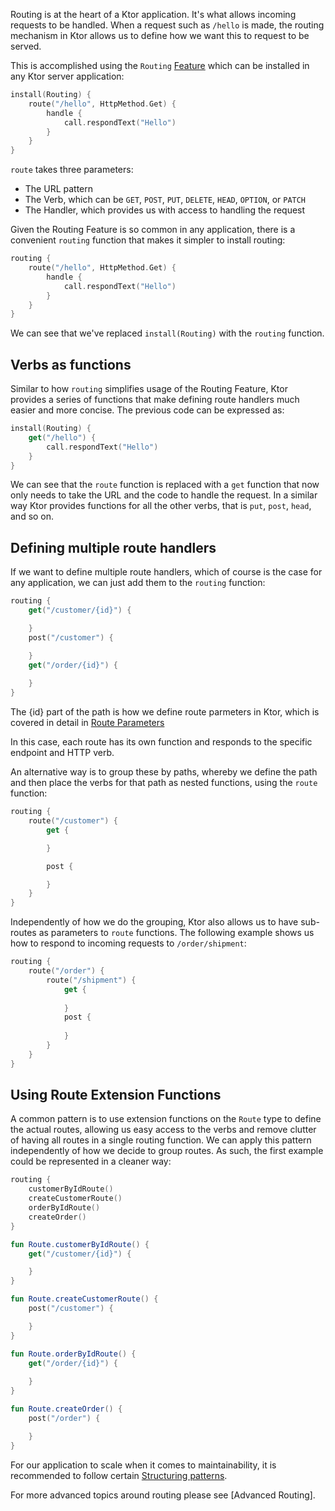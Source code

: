 [//]: # (title: Routing in Ktor)


Routing is at the heart of a Ktor application. It's what allows incoming requests to be handled. When a request such as `/hello` 
is made, the routing mechanism in Ktor allows us to define how we want this to request to be served. 

This is accomplished using the `Routing` [Feature](Features.md) which can be installed in any Ktor server application:

```Kotlin
install(Routing) {
    route("/hello", HttpMethod.Get) {
        handle {
            call.respondText("Hello")
        }
    }
}
```

`route` takes three parameters:

* The URL pattern
* The Verb, which can be `GET`, `POST`, `PUT`, `DELETE`, `HEAD`, `OPTION`, or `PATCH`
* The Handler, which provides us with access to handling the request 

Given the Routing Feature is so common in any application, there is a convenient `routing` function that makes it simpler to install routing:

```kotlin
routing {
    route("/hello", HttpMethod.Get) {
        handle {
            call.respondText("Hello")
        }
    }
}
```

We can see that we've replaced `install(Routing)` with the `routing` function.

## Verbs as functions

Similar to how `routing` simplifies usage of the Routing Feature, Ktor provides a series of functions that make defining route handlers much easier and more concise. 
The previous code can be expressed as:

```kotlin
install(Routing) {
    get("/hello") {
        call.respondText("Hello")
    }
}
```

We can see that the `route` function is replaced with a `get` function that now only needs to take the URL and the code to handle the request. In a similar 
way Ktor provides functions for all the other verbs, that is `put`, `post`, `head`, and so on.

## Defining multiple route handlers

If we want to define multiple route handlers, which of course is the case for any application, we can just add them to the `routing` function:


```kotlin
routing {
    get("/customer/{id}") {

    }
    post("/customer") {

    }
    get("/order/{id}") {
    
    }
}
```

<note>
    <p>The {id} part of the path is how we define route parmeters in Ktor, which is covered in detail in <a href="route_parameters.md">Route Parameters</a></p>
</note>

In this case, each route has its own function and responds to the specific endpoint and HTTP verb.

An alternative way is to group these by paths, whereby we define the path and then place the verbs for that path as nested functions, using the `route` function: 

```kotlin
routing {
    route("/customer") {
        get {

        }

        post {

        }
    }
}
```

Independently of how we do the grouping, Ktor also allows us to have sub-routes as parameters to `route` functions. The following example shows us how to respond to incoming requests to `/order/shipment`:

```kotlin
routing {
    route("/order") {
        route("/shipment") {
            get {
                
            }
            post {
                
            }
        }
    }
}
```

## Using Route Extension Functions

A common pattern is to use extension functions on the `Route` type to define the actual routes, allowing us easy access to the verbs and 
remove clutter of having all routes in a single routing function. We can apply this pattern independently of how we decide 
to group routes. As such, the first example could be represented in a cleaner way:

```kotlin
routing {
    customerByIdRoute()
    createCustomerRoute()
    orderByIdRoute()
    createOrder()
}

fun Route.customerByIdRoute() {
    get("/customer/{id}") {

    }
}

fun Route.createCustomerRoute() {
    post("/customer") {

    }
}

fun Route.orderByIdRoute() {
    get("/order/{id}") {
    
    }
}

fun Route.createOrder() {
    post("/order") {

    }
}
```

For our application to scale when it comes to maintainability, it is recommended to follow certain [Structuring patterns](Structuring_Applications.md).

<note>
<p>
For more advanced topics around routing please see [Advanced Routing].
</p>
</note>


 














